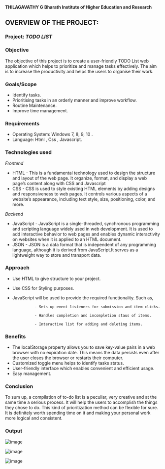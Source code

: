 **THILAGAVATHY G**
**Bharath Institute of Higher Education and Research**


## OVERVIEW OF THE PROJECT:

### Project: *TODO LIST* 

### Objective

The objective of this project is to create a user-friendly TODO List web application which helps to prioritize and manage tasks effectively.
The aim is to increase the productivity and helps the users to organise their work.

### Goals/Scope

- Identify tasks.
- Prioritising tasks in an orderly manner and improve workflow.
- Routine Maintenance.
- Improve time management.

### Requirements

- Operating System: Windows 7, 8, 9, 10 .
- Language: Html , Css , Javascript.

### Technologies used

*Frontend*

- HTML - This is a fundamental technology used to design the structure and layout of the web page. It organize, format, and display a web page’s content along with CSS and Javascript
- CSS - CSS is used to style existing HTML elements by adding designs and responsiveness to web pages. It controls various aspects of a website’s appearance, including text style, size, positioning, color, and more.

*Backend*

- JavaScript - JavaScript is a single-threaded, synchronous programming and scripting language widely used in web development. It is used to add interactive behavior to web pages and enables dynamic interactivity on websites when it is applied to an HTML document.
- JSON - JSON is a data format that is independent of any programming language, although it is derived from JavaScript.It serves as a lightweight way to store and transport data.

### Approach
- Use HTML to give structure to your project.
- Use CSS for Styling purposes.
- JavaScript will be used to provide the required functionality. Such as,
  
                - Sets up event listeners for submission and item clicks.
  
                - Handles completion and incompletion staus of items.
  
                - Interactive list for adding and deleting items.


### Benefits

- The localStorage property allows you to save key-value pairs in a web browser with no expiration date. This means the data persists even after the user closes the browser or restarts their computer.
- Customized toggle menu helps to identify tasks status.
- User-friendly interface which enables convenient and efficient usage.
- Easy management.

### Conclusion
To sum up, a compilation of to-do list is a peculiar, very creative and at the same time a serious process. It will help the users to accomplish the things they chose to do. This kind of prioritization method can be flexible for sure. It is definitely worth spending time on it and making your personal work more logical and consistent.



### Output

![image](https://github.com/thilaga292/CODTECH-TASK-1/assets/174592254/c358d851-4bbe-4dc8-a40b-2bf03ed758dc) 

![image](https://github.com/thilaga292/CODTECH-TASK-1/assets/174592254/2a035674-806f-4d46-961e-dafe73482ff4)

![image](https://github.com/thilaga292/CODTECH-TASK-1/assets/174592254/e33a84fa-7633-4f88-bbfa-48e335d053c4)



